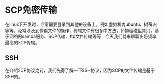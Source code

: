 # SCP免密传输
在linux下开发时，经常需要登录到其他的设备上，例如虚拟机内ubuntu、树莓派等等，经常涉及到传输文件的操作，传输文件有很多中方法，如物理磁盘拷贝，基于网络的samba服务、SCP传输、ftp文件传输等等，今天我们就来聊聊出场频率最高的SCP传输。
## SSH
在介绍SCP协议之前，我们先得了解一下SSH协议，因为SCP的文件传输是基于SSH的。
